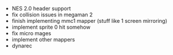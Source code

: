  - NES 2.0 header support
 - fix collision issues in megaman 2
 - finish implementing mmc1 mapper (stuff like 1 screen mirroring)
 - implement sprite 0 hit somehow
 - fix micro mages
 - implement other mappers
 - dynarec
